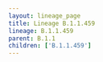 ```yaml
---
layout: lineage_page
title: Lineage B.1.1.459
lineage: B.1.1.459
parent: B.1.1
children: ['B.1.1.459']
---
```

